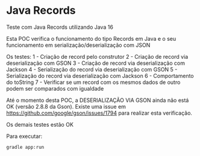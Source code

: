 # Java Records

Teste com Java Records utilizando Java 16

Esta POC verifica o funcionamento do tipo Records em Java e o seu funcionamento em serialização/deserialização com JSON

Os testes:
1 - Criação de record pelo construtor
2 - Criação de record via deserialização com GSON
3 - Criação de record via deserialização com Jackson
4 - Serialização do record via deserialização com GSON
5 - Serialização do  record via deserialização com Jackson
6 - Comportamento do toString
7 - Verificar se um record com os mesmos dados de outro podem ser comparados com igualdade

Até o momento desta POC, a DESERIALIZAÇÃO VIA GSON ainda não está OK (versão 2.8.8 da Gson). Existe uma issue em https://github.com/google/gson/issues/1794 para realizar esta verificação.

Os demais testes estão OK

Para executar:
```shell
gradle app:run
```